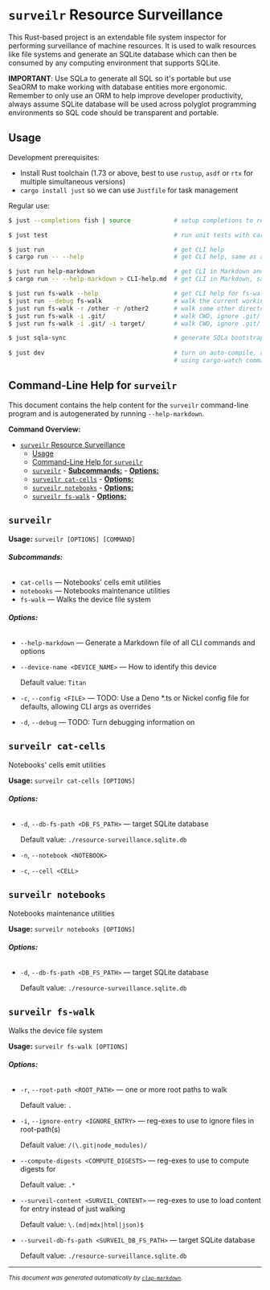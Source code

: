 # `surveilr` Resource Surveillance

This Rust-based project is an extendable file system inspector for performing
surveillance of machine resources. It is used to walk resources like file
systems and generate an SQLite database which can then be consumed by any
computing environment that supports SQLite.

**IMPORTANT**: Use SQLa to generate all SQL so it's portable but use SeaORM to
make working with database entities more ergonomic. Remember to only use an ORM
to help improve developer productivity, always assume SQLite database will be
used across polyglot programming environments so SQL code should be transparent
and portable.

## Usage

Development prerequisites:

- Install Rust toolchain (1.73 or above, best to use `rustup`, `asdf` or `rtx`
  for multiple simultaneous versions)
- `cargo install just` so we can use `Justfile` for task management

Regular use:

```bash
$ just --completions fish | source            # setup completions to reduce typing

$ just test                                   # run unit tests with cargo nextest

$ just run                                    # get CLI help
$ cargo run -- --help                         # get CLI help, same as above

$ just run help-markdown                      # get CLI in Markdown and update this README.md manually
$ cargo run -- --help-markdown > CLI-help.md  # get CLI in Markdown, same as above

$ just run fs-walk --help                     # get CLI help for fs-walk subcommand
$ just run --debug fs-walk                    # walk the current working directory (CWD) with debug messages
$ just run fs-walk -r /other -r /other2       # walk some other director(ies)
$ just run fs-walk -i .git/                   # walk CWD, ignore .git/ paths
$ just run fs-walk -i .git/ -i target/        # walk CWD, ignore .git/ and target/ paths

$ just sqla-sync                              # generate SQLa bootstrap and other SQL
                                             
$ just dev                                    # turn on auto-compile, auto-run during development
                                              # using cargo-watch command
```

## Command-Line Help for `surveilr`

This document contains the help content for the `surveilr` command-line program
and is autogenerated by running `--help-markdown`.

**Command Overview:**

- [`surveilr` Resource Surveillance](#surveilr-resource-surveillance)
  - [Usage](#usage)
  - [Command-Line Help for `surveilr`](#command-line-help-for-surveilr)
  - [`surveilr`](#surveilr)
          - [**Subcommands:**](#subcommands)
          - [**Options:**](#options)
  - [`surveilr cat-cells`](#surveilr-cat-cells)
          - [**Options:**](#options-1)
  - [`surveilr notebooks`](#surveilr-notebooks)
          - [**Options:**](#options-2)
  - [`surveilr fs-walk`](#surveilr-fs-walk)
          - [**Options:**](#options-3)

## `surveilr`

**Usage:** `surveilr [OPTIONS] [COMMAND]`

###### **Subcommands:**

- `cat-cells` — Notebooks' cells emit utilities
- `notebooks` — Notebooks maintenance utilities
- `fs-walk` — Walks the device file system

###### **Options:**

- `--help-markdown` — Generate a Markdown file of all CLI commands and options
- `--device-name <DEVICE_NAME>` — How to identify this device

  Default value: `Titan`
- `-c`, `--config <FILE>` — TODO: Use a Deno *.ts or Nickel config file for
  defaults, allowing CLI args as overrides
- `-d`, `--debug` — TODO: Turn debugging information on

## `surveilr cat-cells`

Notebooks' cells emit utilities

**Usage:** `surveilr cat-cells [OPTIONS]`

###### **Options:**

- `-d`, `--db-fs-path <DB_FS_PATH>` — target SQLite database

  Default value: `./resource-surveillance.sqlite.db`
- `-n`, `--notebook <NOTEBOOK>`
- `-c`, `--cell <CELL>`

## `surveilr notebooks`

Notebooks maintenance utilities

**Usage:** `surveilr notebooks [OPTIONS]`

###### **Options:**

- `-d`, `--db-fs-path <DB_FS_PATH>` — target SQLite database

  Default value: `./resource-surveillance.sqlite.db`

## `surveilr fs-walk`

Walks the device file system

**Usage:** `surveilr fs-walk [OPTIONS]`

###### **Options:**

- `-r`, `--root-path <ROOT_PATH>` — one or more root paths to walk

  Default value: `.`
- `-i`, `--ignore-entry <IGNORE_ENTRY>` — reg-exes to use to ignore files in
  root-path(s)

  Default value: `/(\.git|node_modules)/`
- `--compute-digests <COMPUTE_DIGESTS>` — reg-exes to use to compute digests for

  Default value: `.*`
- `--surveil-content <SURVEIL_CONTENT>` — reg-exes to use to load content for
  entry instead of just walking

  Default value: `\.(md|mdx|html|json)$`
- `--surveil-db-fs-path <SURVEIL_DB_FS_PATH>` — target SQLite database

  Default value: `./resource-surveillance.sqlite.db`

<hr/>

<small><i> This document was generated automatically by
<a href="https://crates.io/crates/clap-markdown"><code>clap-markdown</code></a>.
</i></small>
